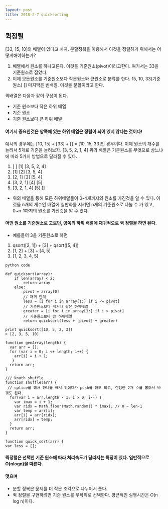 ```yaml
---
layout: post
title: 2018-2-7 quicksorting
---
```


## 퀵정렬

[33, 15, 10]의 배열이 있다고 치자.
분할정복을 이용해서 이것을 정렬하기 위해서는 어떻게해야하는가?

1. 배열에서 원소를 하나고른다. 이것을 기준원소(pivot)이라고한다. 여기서는 33을 기준원소로 잡았다.
2. 이제 모든원소를 기준원소보다 작은원소와 큰원소로 분류를 한다. 15, 10, 33(기준원소) [] 마지막은 빈배열. 이것을 분할이라고 한다.

퀵배열은 다음과 같이 구성이 된다.
- 기준 원소보다 작은 하위 배열
- 기준 원소
- 기준 원소보다 큰 하위 배열
#### 여기서 중요한것은 양쪽에 있는 하위 배열은 정렬이 되어 있지 않다는 것이다!

예시의 경우에는 [10, 15] + [33] + [] = [10, 15, 33]인 경우이다.
이제 원소의 개수를 늘려서 5개로 기준을 늘려보자.
[3, 5, 2, 1, 4]
위의 배열은 기준원소를 무엇으로 삼느냐에 따라 5가지 방법으로 달라질 수 있다.
1. [ ] [1] [3, 5, 2, 4]
2. [1] [2] [3, 5, 4]
3. [2, 1] [3] [5, 4]
4. [3, 2, 1] [4] [5]
5. [3, 2, 1, 4] [5] []
- 위의 배열을 통해 모든 하위배열들이 0-4개까지의 원소를 가진것을 알 수 있다. 이것을 n개의 개수인 배열에 일반화를 시키면 n개의 기준원소로 나눌 수 가 있고, 0~n-1까지의 원소를 가진것을 알 수 있다.

#### 어떤 원소를 기준원소로 고르던, 양쪽의 하위 배열에 재귀적으로 퀵 정렬을 하면 된다.

- 예를들어 3을 기준원소로 하면
1. qsort([2, 1]) + [3] + qsort([5, 4])
2. [1, 2] + [3] + [4, 5]
3. [1, 2, 3, 4, 5]

```
python code

def quicksort(array):
	if len(array) < 2:
    	return array
    else:
    	pivot = array[0]
        // 재귀 단계
        less = [i for i in array[1:] if i <= pivot]
        // 기준원소보다 작거나 같은 하위배열
        greater = [i for i in array[1:] if i > pivot]
        // 기준원소보다 큰 하위배열
        return quicksort(less + [pivot] + greater)

print quicksort([10, 5, 2, 3])
> [2, 3, 5, 10]

```

```
function genArray(length) {
  var arr = [];
  for (var i = 0; i <+ length; i++) {
    arr[i] = i + 1;
   }
  return arr;
}

/// knuth shuffle
function shuffle(arr) {
 // splice를 해서 하나를 빼서 뒤에다가 push를 해도 되고, 랜덤한 2개 수를 뽑아서 바꿔도 된다.
  for(var i = arr.length - 1; i > 0; i--) {
    var imax = i + 1;
    var ridx = Math.floor(Math.random() * imax); // 0 ~ len-1
    var temp = arr[i];
    arr[i] = arr[ridx];
    arr[ridx] = temp;
  }
  return arr;
}

function quick_sort(arr) {
var less = [];
```
#### 퀵정렬은 선택한 기준 원소에 따라 처리속도가 달라지는 특징이 있다. 일반적으로 O(nlogn)을 따른다.

#### 맺으며

- 분할 정복은 문제를 더 작은 조각으로 나누어서 푼다.
- 퀵 정렬을 구현하려면 기준 원소를 무작위로 선택한다. 평균적인 실행시간은 O(n log n)이다.
